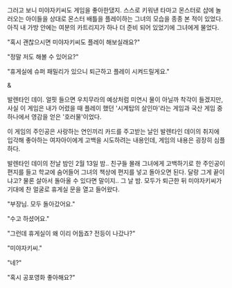 그러고 보니 미야자키씨도 게임을 좋아한댔지. 스스로 키워낸 타마고 몬스터로 샵에 놀러오는 아이들을 상대로 몬스터 배틀을 플레이하는 그녀의 모습을 종종 본 적이 있었다.
아직 내 가방 안에는 여분의 카트리지가 하나 더 준비 되어 있었기에 그녀에게 물었다.

"혹시 괜찮으시면 미야자키씨도 플레이 해보실래요?" 

"정말 저도 해볼 수 있어요?" 

"휴게실에 슈퍼 패밀리가 있으니 퇴근하고 플레이 시켜드릴게요." 

& 

발렌타인 데이.
얼핏 들으면 우치무라의 예상처럼 미연시 물이 아닐까 착각이 들겠지만, 사실 이 게임은 내가 어렸을 때 플레이 했던 '시계탑의 살인마'라는 게임과 국산 게임 중 하나에서 영감을 얻은 '호러물'이었다.

이 게임의 주인공은 사랑하는 연인끼리 카드를 주고받는 날인 발렌타인 데이의 취지에 입각해 좋아하는 여자아이에게 고백을 시도하려는 내용인데, 게임의 내용은 굉장히 심플하다.

발렌타인 데이의 전날 밤인 2월 13일 밤.. 친구들 몰래 그녀에게 고백하기로 한 주인공이 편지를 들고 학교에 숨어들어 그녀의 책상에 편지를 넣고 돌아오면 된다.
달랑 그게 끝이냐고?
물론 살아서 돌아올 수 있다면 말이지..
그 날 밤.
모두가 퇴근한 뒤 미야자키씨가 기대에 찬 얼굴로 휴게실 문을 열고 들어왔다.

"부장님. 모두 돌아갔어요." 

"수고 하셨어요." 

"그런데 휴게실이 왜 이리 어둡죠? 전등이 나갔나?" 

"미야자키씨." 

"네?" 

"혹시 공포영화 좋아해요?" 